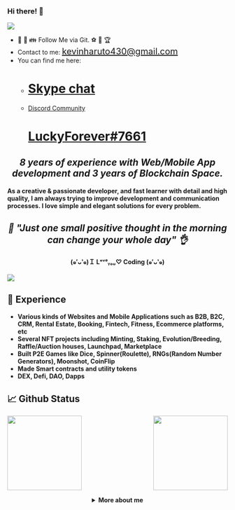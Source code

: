 ### Hi there! 👋

<!--
**best-lucky1030/best-lucky1030** is a ✨ _special_ ✨ repository because its `README.md` (this file) appears on your GitHub profile.

Here are some ideas to get you started:

- 🔭 I’m currently working on ...
- 🌱 I’m currently learning ...
- 👯 I’m looking to collaborate on ...
- 🤔 I’m looking for help with ...
- 💬 Ask me about ...
- 📫 How to reach me: ...
- 😄 Pronouns: ...
- ⚡ Fun fact: ...
-->

![](https://komarev.com/ghpvc/?username=best-lucky1030&color=yellow)
 
- 🤝 💖 👪 Follow Me via Git. ⚽ 🥰 🏆
- Contact to me: <span style="font-size:20px">kevinharuto430@gmail.com</span>
- You can find me here: 
  - <a href="https://join.skype.com/invite/veNNMueJlE80"><h1>Skype chat</h1></a>
  - <a href="">Discord Community <h1>LuckyForever#7661</h1></a>

<h2 align="center">
  <i color="red">8 years of experience with <b>Web/Mobile App development and 3 years of Blockchain Space.</i>
<br />
</h2>
<h4>   
As a creative & passionate developer, and fast learner with detail and high quality, I am always trying to improve development and communication processes. I love simple and elegant solutions for every problem.
<br />
</h4>

<i><h2 align="center">🎃 "Just one small positive thought in the morning can change your whole day" 👌 </h2></i>
<h4 align="center">(๑′ᴗ‵๑)Ｉ Lᵒᵛᵉᵧₒᵤ♡ Coding (๑′ᴗ‵๑)</h4>

<!-- ## 👨‍💻 Currently working in [MetaKongz](https://www.metakongz.art) as Team Member and [Discord](https://discord.gg/metakongzgc) Server.

![](https://pbs.twimg.com/profile_banners/1480769564245999618/1645162290/1500x500) -->
  
<!-- ## 👨‍💻 Currently working in Kokeshi MV [Website](https://www.kokeshimv.com), [Twitter](https://twitter.com/KokeshiMv), and [Discord](https://discord.gg/kokeshimv) as Developer. -->

![](https://minionicious.files.wordpress.com/2016/08/dave2.png)
<!-- ![CWS](https://user-images.githubusercontent.com/89365150/202695915-8e27499d-c325-49e8-8d1e-9e8ccd88d673.png) -->
<!-- ![KokeshiMV](https://user-images.githubusercontent.com/89365150/231889036-afd7e3e8-ff3b-4d10-93af-1b346c43bc73.png) -->



## 🌱 Experience

- Various kinds of Websites and Mobile Applications such as B2B, B2C, CRM, Rental Estate, Booking, Fintech, Fitness, Ecommerce platforms, etc
- Several NFT projects including Minting, Staking, Evolution/Breeding, Raffle/Auction houses, Launchpad, Marketplace
- Built P2E Games like Dice, Spinner(Roulette), RNGs(Random Number Generators), Moonshot, CoinFlip
- Made Smart contracts and utility tokens
- DEX, Defi, DAO, Dapps
  
## 📈 Github Status
<p>
<img align="" height="170px" src="https://github-readme-stats.vercel.app/api/top-langs/?username=venture1981&exclude_repo=venture1981.github.io,free-for-dev&layout=compact&langs_count=8&theme=radical">
<img align="right" height="170px" src="https://github-readme-stats.vercel.app/api?username=venture1981&sshow_icons=true&theme=radical&count_private=true">
</p>

<details>
  <summary align="center">More about me</summary>
  
⚡ These are languages and frameworks I mostly use:
  
- Rust and Anchor framework
- Solidity programming (ERC-20, 721, 721A, 1155) to write various contracts
- Web3 integration
- React/Next.js or Vue/Nuxt.js or Angular
- Node or Python or Go or Ruby or Laravel
- MongoDB or MySQL or Postgre or Oracle

</details>
